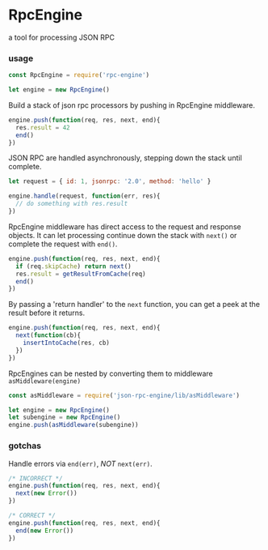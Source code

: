 # RpcEngine

a tool for processing JSON RPC

### usage

```js
const RpcEngine = require('rpc-engine')

let engine = new RpcEngine()
```

Build a stack of json rpc processors by pushing in RpcEngine middleware.

```js
engine.push(function(req, res, next, end){
  res.result = 42
  end()
})
```

JSON RPC are handled asynchronously, stepping down the stack until complete.

```js
let request = { id: 1, jsonrpc: '2.0', method: 'hello' }

engine.handle(request, function(err, res){
  // do something with res.result
})
```

RpcEngine middleware has direct access to the request and response objects.
It can let processing continue down the stack with `next()` or complete the request with `end()`.

```js
engine.push(function(req, res, next, end){
  if (req.skipCache) return next()
  res.result = getResultFromCache(req)
  end()
})
```

By passing a 'return handler' to the `next` function, you can get a peek at the result before it returns.

```js
engine.push(function(req, res, next, end){
  next(function(cb){
    insertIntoCache(res, cb)
  })
})
```

RpcEngines can be nested by converting them to middleware `asMiddleware(engine)`

```js
const asMiddleware = require('json-rpc-engine/lib/asMiddleware')

let engine = new RpcEngine()
let subengine = new RpcEngine()
engine.push(asMiddleware(subengine))
```

### gotchas

Handle errors via `end(err)`, *NOT* `next(err)`.

```js
/* INCORRECT */
engine.push(function(req, res, next, end){
  next(new Error())
})

/* CORRECT */
engine.push(function(req, res, next, end){
  end(new Error())
})
```